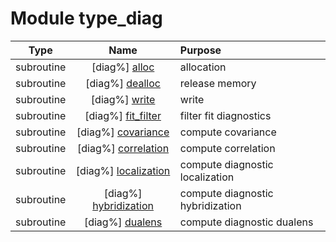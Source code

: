 # Module type_diag

| Type | Name | Purpose |
| :--: | :--: | :---------- |
| subroutine | [diag%] [alloc](https://github.com/benjaminmenetrier/bump/tree/master/src/type_diag.F90#L51) | allocation |
| subroutine | [diag%] [dealloc](https://github.com/benjaminmenetrier/bump/tree/master/src/type_diag.F90#L94) | release memory |
| subroutine | [diag%] [write](https://github.com/benjaminmenetrier/bump/tree/master/src/type_diag.F90#L120) | write |
| subroutine | [diag%] [fit_filter](https://github.com/benjaminmenetrier/bump/tree/master/src/type_diag.F90#L225) | filter fit diagnostics |
| subroutine | [diag%] [covariance](https://github.com/benjaminmenetrier/bump/tree/master/src/type_diag.F90#L361) | compute covariance |
| subroutine | [diag%] [correlation](https://github.com/benjaminmenetrier/bump/tree/master/src/type_diag.F90#L417) | compute correlation |
| subroutine | [diag%] [localization](https://github.com/benjaminmenetrier/bump/tree/master/src/type_diag.F90#L523) | compute diagnostic localization |
| subroutine | [diag%] [hybridization](https://github.com/benjaminmenetrier/bump/tree/master/src/type_diag.F90#L604) | compute diagnostic hybridization |
| subroutine | [diag%] [dualens](https://github.com/benjaminmenetrier/bump/tree/master/src/type_diag.F90#L685) | compute diagnostic dualens |
